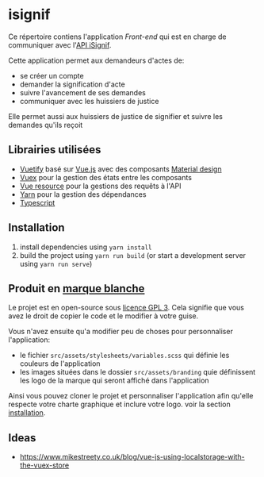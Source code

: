 # isignif

Ce répertoire contiens l'application _Front-end_ qui est en charge de communiquer avec l'[API iSignif](https://isignif.fr).

Cette application permet aux demandeurs d'actes de:

- se créer un compte
- demander la signification d'acte
- suivre l'avancement de ses demandes
- communiquer avec les huissiers de justice

Elle permet aussi aux huissiers de justice de signifier et suivre les demandes qu'ils reçoit

## Librairies utilisées

- [Vuetify](https://vuetifyjs.com/) basé sur [Vue.js](https://vuetifyjs.com/) avec des composants [Material design](https://material.io/design/)
- [Vuex](https://github.com/vuejs/vuex) pour la gestion des états entre les composants
- [Vue resource](https://github.com/pagekit/vue-resource) pour la gestions des requêts à l'API
- [Yarn](https://yarnpkg.com/lang/en/) pour la gestion des dépendances
- [Typescript](https://www.typescriptlang.org/)

## Installation

1. install dependencies using `yarn install`
2. build the project using `yarn run build` (or start a development server using `yarn run serve`)

## Produit en [marque blanche](https://fr.wikipedia.org/wiki/Marque_blanche)

Le projet est en open-source sous [licence GPL 3](https://github.com/isignif/vue-app/blob/master/LICENSE.txt). Cela signifie que vous avez le droit de copier le code et le modifier à votre guise.

Vous n'avez ensuite qu'a modifier peu de choses pour personnaliser l'application:

- le fichier `src/assets/stylesheets/variables.scss` qui définie les couleurs de l'application
- les images situées dans le dossier `src/assets/branding` quie définissent les logo de la marque qui seront affiché dans l'application

Ainsi vous pouvez cloner le projet et personnaliser l'application afin qu'elle respecte votre charte graphique et inclure votre logo. voir la section [installation](#installation).


## Ideas

- https://www.mikestreety.co.uk/blog/vue-js-using-localstorage-with-the-vuex-store

